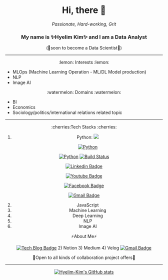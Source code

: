 
<html>
<div align=center>
  <h1>Hi, there 👋</h1>
  <em>Passionate, Hard-working, Grit</em> 

### **My name is ✨Hyelim Kim✨ and I am a Data Analyst** 
(🌱soon to become a Data Scientist🌱) 
  </div>
 
<hr/>

  <div align=center>
:lemon: Interests :lemon:   
    </div>
<ul>
<li>MLOps (Machine Learning Operation - ML/DL Model production)</li>  
<li>NLP</li>  
<li>Image AI</li>  
</ul>
  
<div align=center>
:watermelon: Domains :watermelon: 
  </div>
<ul>
  <li>BI</li>
  <li>Economics</li> 
  <li>Sociology/politics/international relations related topic</li> 
</ul>
 
<hr/>

  <div align=center>
:cherries:Tech Stacks :cherries:

1) Python: 
<a href="https://github.com/hyelim-kim1028/hyelim-kim1028" target="_blank"><img src="https://img.shields.io/badge/python-red?style=flat-square&logo=python&logoColor=white"/></a> 

    [![Python](http://img.shields.io/badge/-python-red?style=flat-square&logo=github&link=https://zzsza.github.io/)](https://zzsza.github.io/)
    
[![Python](http://img.shields.io/badge/-python%20blog-red?style=flat-square&logo=github&link=https://zzsza.github.io/)](https://zzsza.github.io/)
[![Build Status](https://travis-ci.org/joemccann/dillinger.svg?branch=master)](https://travis-ci.org/joemccann/dillinger)



    
   
	
  [![Linkedin Badge](https://img.shields.io/badge/-LinkedIn-blue?style=flat-square&logo=Linkedin&logoColor=white&link=https://www.linkedin.com/in/seong-yun-byeon-8183a8113/)](https://www.linkedin.com/in/seong-yun-byeon-8183a8113/)
	
  [![Youtube Badge](https://img.shields.io/badge/Youtube-ff0000?style=flat-square&logo=youtube&link=https://www.youtube.com/c/kyleschool)](https://www.youtube.com/c/kyleschool)
	
  [![Facebook Badge](https://img.shields.io/badge/facebook-1877f2?style=flat-square&logo=facebook&logoColor=white&link=https://www.facebook.com/zzsza)](https://www.facebook.com/zzsza)
	
	
  [![Gmail Badge](https://img.shields.io/badge/Gmail-d14836?style=flat-square&logo=Gmail&logoColor=white&link=mailto:snugyun01@gmail.com)](mailto:snugyun01@gmail.com)
    
    
    
2)  JavaScript 
3) Machine Learning 
4) Deep Learning 
5) NLP 
6) Image AI 


⚡About Me⚡ 

 [![Tech Blog Badge](http://img.shields.io/badge/-Tech%20blog-black?style=flat-square&logo=github&link=https://hyelim-kim1028.github.io/)](https://hyelim-kim1028.github.io/)
2) Notion 
3) Medium
4) Velog 
 [![Gmail Badge](https://img.shields.io/badge/Gmail-d14836?style=flat-square&logo=Gmail&logoColor=white&link=hye.kim@obf.ateneo.edu)](hye.kim@obf.ateneo.edu)

👯Open to all kinds of collaboration project offers👯

<hr/>

[![Hyelim-Kim's GitHub stats](https://github-readme-stats.vercel.app/api?username=hyelim-kim1028&theme=nightowl)](https://github.com/hyelim-kim1028/github-readme-stats)
  
  </div>
  </html>
